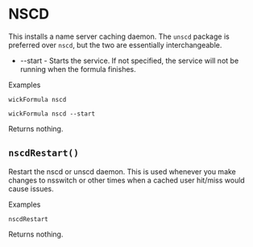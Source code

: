 NSCD
====

This installs a name server caching daemon.  The `unscd` package is preferred over `nscd`, but the two are essentially interchangeable.

* --start - Starts the service.  If not specified, the service will not be running when the formula finishes.

Examples

    wickFormula nscd

    wickFormula nscd --start

Returns nothing.


`nscdRestart()`
---------------

Restart the nscd or unscd daemon.  This is used whenever you make changes to nsswitch or other times when a cached user hit/miss would cause issues.

Examples

    nscdRestart

Returns nothing.


